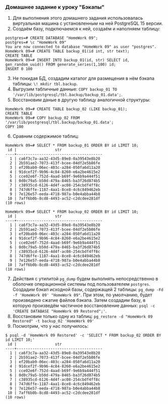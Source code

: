 ### Домашнее задание к уроку "Бэкапы"

1. Для выполнения этого домашнего задания использовалась виртуальная машина с установленным на ней PostgreSQL 15 версии.
2. Создаём базу, подключаемся к ней, создаём и наполняем таблицу:
```
postgres=# CREATE DATABASE "HomeWork 09";
postgres=# \c "HomeWork 09"
You are now connected to database "HomeWork 09" as user "postgres".
HomeWork 09=# CREATE TABLE backup_01(id int, str text);
CREATE TABLE
HomeWork 09=# INSERT INTO backup_01(id, str) SELECT id, gen_random_uuid() FROM generate_series(1,100) id;
INSERT 0 100
```
3. Не покидая БД, создадим каталог для размещения в нём бэкапа таблицы: `\! mkdir tbl.backup`.
4. Выгрузим табличные данные: `COPY backup_01 TO '/var/lib/postgresql/tbl.backup/backup_01.data';`.
5. Восстановим даные в другую таблицу аналогичной структуры:
```
HomeWork 09=# CREATE TABLE backup_02 (LIKE backup_01);
CREATE TABLE
HomeWork 09=# COPY backup_02 FROM '/var/lib/postgresql/tbl.backup/backup_01.data';
COPY 100
```
6. Сравним содержимое таблиц:
```
HomeWork 09=# SELECT * FROM backup_01 ORDER BY id LIMIT 10;
 id |                 str
----+--------------------------------------
  1 | ca6f3c7a-aa32-43d5-89e8-0a39543e8b20
  2 | 2b591ae2-7073-413f-bcee-04df2e5b86fe
  3 | ef20bab9-06ec-403c-a284-050fa6d11a20
  4 | 91dcef2f-9b96-4c84-8260-e6a2be4615e2
  5 | cce02e6f-752d-4aad-b69f-9e6b9a444f51
  6 | 0d0c79a5-b50d-479a-8465-ba3f26d874b5
  7 | c38935cd-6126-4d4f-ac08-254cbdf4ff8c
  8 | 747d6ffe-1187-4aa1-8ce8-4c6c849462eb
  9 | 7e126e57-eeda-4718-987a-b0e4abba44b8
 10 | 7aff6b0b-8cd8-4493-ac52-c2dcdee281df
(10 rows)

HomeWork 09=# SELECT * FROM backup_02 ORDER BY id LIMIT 10;
 id |                 str
----+--------------------------------------
  1 | ca6f3c7a-aa32-43d5-89e8-0a39543e8b20
  2 | 2b591ae2-7073-413f-bcee-04df2e5b86fe
  3 | ef20bab9-06ec-403c-a284-050fa6d11a20
  4 | 91dcef2f-9b96-4c84-8260-e6a2be4615e2
  5 | cce02e6f-752d-4aad-b69f-9e6b9a444f51
  6 | 0d0c79a5-b50d-479a-8465-ba3f26d874b5
  7 | c38935cd-6126-4d4f-ac08-254cbdf4ff8c
  8 | 747d6ffe-1187-4aa1-8ce8-4c6c849462eb
  9 | 7e126e57-eeda-4718-987a-b0e4abba44b8
 10 | 7aff6b0b-8cd8-4493-ac52-c2dcdee281df
(10 rows)

``` 
7. Действия с утилитой `pg_dump` будем выполнять непосредственно в оболочке операционной системы под пользователем `postgres`. Создадим бэкап исходной базы, содержащей 2 таблицы: `pg_dump -Fd -f 'HomeWork 09' "HomeWork 09"`. При этом, по умолчанию, будет произведено сжатие файлов бэкапа. Затем создадим базу, в которую произведём частичное восстановление данных: `psql -c 'CREATE DATABASE "HomeWork 09 Restored";'`. 
8. Восстановим только одну из таблиц: `pg_restore -d "HomeWork 09 Restored" -t backup_02 'HomeWork 09'`
9. Посмотрим, что у нас получилось:
```
$ psql -d 'HomeWork 09 Restored' -c 'SELECT * FROM backup_02 ORDER BY id LIMIT 10;'
 id |                 str
----+--------------------------------------
  1 | ca6f3c7a-aa32-43d5-89e8-0a39543e8b20
  2 | 2b591ae2-7073-413f-bcee-04df2e5b86fe
  3 | ef20bab9-06ec-403c-a284-050fa6d11a20
  4 | 91dcef2f-9b96-4c84-8260-e6a2be4615e2
  5 | cce02e6f-752d-4aad-b69f-9e6b9a444f51
  6 | 0d0c79a5-b50d-479a-8465-ba3f26d874b5
  7 | c38935cd-6126-4d4f-ac08-254cbdf4ff8c
  8 | 747d6ffe-1187-4aa1-8ce8-4c6c849462eb
  9 | 7e126e57-eeda-4718-987a-b0e4abba44b8
 10 | 7aff6b0b-8cd8-4493-ac52-c2dcdee281df
(10 rows)

```